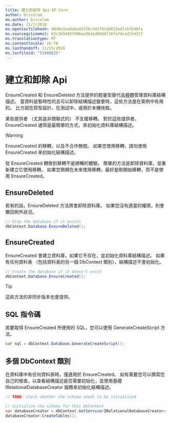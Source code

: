 ```yaml
---
title: 建立和卸除 Api-EF Core
author: bricelam
ms.author: bricelam
ms.date: 11/7/2018
ms.openlocfilehash: 40d9e3aa0aba1bf2bc341f01dd815ed7cb7b48fa
ms.sourcegitcommit: b3c2b34d5f006ee3b41d6668f16fe7dcad1b4317
ms.translationtype: MT
ms.contentlocale: zh-TW
ms.lasthandoff: 11/15/2018
ms.locfileid: "51688625"
---
```

# <a name="create-and-drop-apis"></a>建立和卸除 Api

EnsureCreated 和 EnsureDeleted 方法提供的輕量型替代品[移轉](migrations/index.md)管理資料庫結構描述。 當資料是暫時性的且可以卸除結構描述變更時，這些方法是在案例中有用的。 比方說在原型設計，在測試中，或用於本機快取。

某些提供者 （尤其是非關聯式的） 不支援移轉。 對於這些提供者，EnsureCreated 通常是最簡單的方式，來初始化資料庫結構描述。

> [!WARNING]
> EnsureCreated 的移轉，以及不合作無間。 如果您使用移轉，請勿使用 EnsureCreated 來初始化結構描述。

從 EnsureCreated 轉換到移轉不是順暢的體驗。 簡單的方法是卸除資料庫，並重新建立它使用移轉。 如果您預期在未來使用移轉，最好是剛開始移轉，而不是使用 EnsureCreated。

## <a name="ensuredeleted"></a>EnsureDeleted

若有的話，EnsureDeleted 方法將會卸除資料庫。 如果您沒有適當的權限，則會擲回例外狀況。

``` csharp
// Drop the database if it exists
dbContext.Database.EnsureDeleted();
```

## <a name="ensurecreated"></a>EnsureCreated

EnsureCreated 會建立資料庫，如果它不存在，並初始化資料庫結構描述。 如果有任何資料表 （包括資料表的另一個 DbContext 類別），結構描述不會初始化。

``` csharp
// Create the database if it doesn't exist
dbContext.Database.EnsureCreated();
```

> [!TIP]
> 這些方法的非同步版本也會提供。

## <a name="sql-script"></a>SQL 指令碼

若要取得 EnsureCreated 所使用的 SQL，您可以使用 GenerateCreateScript 方法。

``` csharp
var sql = dbContext.Database.GenerateCreateScript();
```

## <a name="multiple-dbcontext-classes"></a>多個 DbContext 類別

在資料庫中有任何資料表時，僅適用於 EnsureCreated。 如有需要您可以撰寫您自己的檢查，以查看結構描述是否需要初始化，並使用基礎 IRelationalDatabaseCreator 服務來初始化結構描述。

``` csharp
// TODO: Check whether the schema needs to be initialized

// Initialize the schema for this DbContext
var databaseCreator = dbContext.GetService<IRelationalDatabaseCreator>();
databaseCreator.CreateTables();
```
